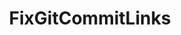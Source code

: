 ---
optionsClassName: FixGitCommitLinksConfig
optionsClassFullName: MigrationTools._EngineV1.Configuration.Processing.FixGitCommitLinksConfig
configurationSamples:
- name: default
  description: 
  code: >-
    {
      "$type": "FixGitCommitLinksConfig",
      "Enabled": false,
      "TargetRepository": null,
      "QueryBit": null,
      "OrderBit": null
    }
  sampleFor: MigrationTools._EngineV1.Configuration.Processing.FixGitCommitLinksConfig
description: missng XML code comments
className: FixGitCommitLinks
typeName: Processors
architecture: v1
options:
- parameterName: Enabled
  type: Boolean
  description: missng XML code comments
  defaultValue: missng XML code comments
- parameterName: OrderBit
  type: String
  description: missng XML code comments
  defaultValue: missng XML code comments
- parameterName: QueryBit
  type: String
  description: missng XML code comments
  defaultValue: missng XML code comments
- parameterName: TargetRepository
  type: String
  description: missng XML code comments
  defaultValue: missng XML code comments
status: missng XML code comments
processingTarget: missng XML code comments
classFile: /src/VstsSyncMigrator.Core/Execution/ProcessingContext/FixGitCommitLinks.cs
optionsClassFile: /src/MigrationTools/_EngineV1/Configuration/Processing/FixGitCommitLinksConfig.cs

redirectFrom: []
layout: reference
toc: true
permalink: /Reference/v1/Processors/FixGitCommitLinks/
title: FixGitCommitLinks
categories:
- Processors
- v1
topics:
- topic: notes
  path: /docs/Reference/v1/Processors/FixGitCommitLinks-notes.md
  exists: false
  markdown: ''
- topic: introduction
  path: /docs/Reference/v1/Processors/FixGitCommitLinks-introduction.md
  exists: false
  markdown: ''

---